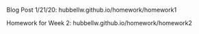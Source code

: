 Blog Post 1/21/20: hubbellw.github.io/homework/homework1

Homework for Week 2: hubbellw.github.io/homework/homework2
